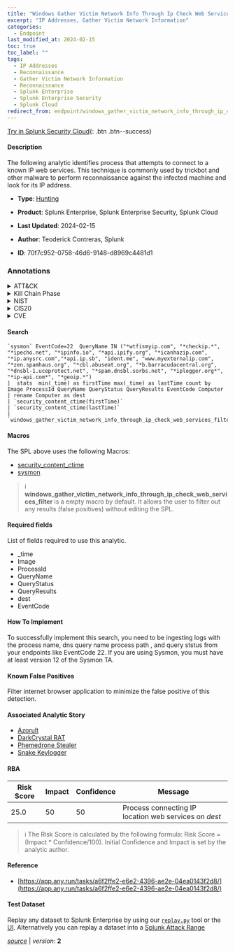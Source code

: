 ```yaml
---
title: "Windows Gather Victim Network Info Through Ip Check Web Services"
excerpt: "IP Addresses, Gather Victim Network Information"
categories:
  - Endpoint
last_modified_at: 2024-02-15
toc: true
toc_label: ""
tags:
  - IP Addresses
  - Reconnaissance
  - Gather Victim Network Information
  - Reconnaissance
  - Splunk Enterprise
  - Splunk Enterprise Security
  - Splunk Cloud
redirect_from: endpoint/windows_gather_victim_network_info_through_ip_check_web_services/
---
```




[Try in Splunk Security Cloud](https://www.splunk.com/en_us/cyber-security.html){: .btn .btn--success}

#### Description

The following analytic identifies process that attempts to connect to a known IP web services. This technique is commonly used by trickbot and other malware to perform reconnaissance against the infected machine and look for its IP address.

- **Type**: [Hunting](https://github.com/splunk/security_content/wiki/Detection-Analytic-Types)
- **Product**: Splunk Enterprise, Splunk Enterprise Security, Splunk Cloud

- **Last Updated**: 2024-02-15
- **Author**: Teoderick Contreras, Splunk
- **ID**: 70f7c952-0758-46d6-9148-d8969c4481d1

### Annotations
<details>
  <summary>ATT&CK</summary>

<div markdown="1">

#### [ATT&CK](https://attack.mitre.org/)

| ID          | Technique   | Tactic         |
| ----------- | ----------- |--------------- |
| [T1590.005](https://attack.mitre.org/techniques/T1590/005/) | IP Addresses | Reconnaissance |

| [T1590](https://attack.mitre.org/techniques/T1590/) | Gather Victim Network Information | Reconnaissance |

</div>
</details>


<details>
  <summary>Kill Chain Phase</summary>

<div markdown="1">

* Reconnaissance


</div>
</details>


<details>
  <summary>NIST</summary>

<div markdown="1">

* DE.AE



</div>
</details>

<details>
  <summary>CIS20</summary>

<div markdown="1">

* CIS 10



</div>
</details>

<details>
  <summary>CVE</summary>

<div markdown="1">


</div>
</details>


#### Search

```
`sysmon` EventCode=22  QueryName IN ("*wtfismyip.com", "*checkip.*", "*ipecho.net", "*ipinfo.io", "*api.ipify.org", "*icanhazip.com", "*ip.anysrc.com","*api.ip.sb", "ident.me", "www.myexternalip.com", "*zen.spamhaus.org", "*cbl.abuseat.org", "*b.barracudacentral.org", "*dnsbl-1.uceprotect.net", "*spam.dnsbl.sorbs.net", "*iplogger.org*", "*ip-api.com*", "*geoip.*") 
|  stats  min(_time) as firstTime max(_time) as lastTime count by  Image ProcessId QueryName QueryStatus QueryResults EventCode Computer 
| rename Computer as dest 
| `security_content_ctime(firstTime)` 
| `security_content_ctime(lastTime)` 
| `windows_gather_victim_network_info_through_ip_check_web_services_filter`
```

#### Macros
The SPL above uses the following Macros:
* [security_content_ctime](https://github.com/splunk/security_content/blob/develop/macros/security_content_ctime.yml)
* [sysmon](https://github.com/splunk/security_content/blob/develop/macros/sysmon.yml)

> :information_source:
> **windows_gather_victim_network_info_through_ip_check_web_services_filter** is a empty macro by default. It allows the user to filter out any results (false positives) without editing the SPL.



#### Required fields
List of fields required to use this analytic.
* _time
* Image
* ProcessId
* QueryName
* QueryStatus
* QueryResults
* dest
* EventCode



#### How To Implement
To successfully implement this search, you need to be ingesting logs with the process name, dns query name process path , and query ststus from your endpoints like EventCode 22. If you are using Sysmon, you must have at least version 12 of the Sysmon TA.
#### Known False Positives
Filter internet browser application to minimize the false positive of this detection.

#### Associated Analytic Story
* [Azorult](/stories/azorult)
* [DarkCrystal RAT](/stories/darkcrystal_rat)
* [Phemedrone Stealer](/stories/phemedrone_stealer)
* [Snake Keylogger](/stories/snake_keylogger)




#### RBA

| Risk Score  | Impact      | Confidence   | Message      |
| ----------- | ----------- |--------------|--------------|
| 25.0 | 50 | 50 | Process connecting IP location web services on $dest$ |


> :information_source:
> The Risk Score is calculated by the following formula: Risk Score = (Impact * Confidence/100). Initial Confidence and Impact is set by the analytic author.


#### Reference

* [https://app.any.run/tasks/a6f2ffe2-e6e2-4396-ae2e-04ea0143f2d8/](https://app.any.run/tasks/a6f2ffe2-e6e2-4396-ae2e-04ea0143f2d8/)



#### Test Dataset
Replay any dataset to Splunk Enterprise by using our [`replay.py`](https://github.com/splunk/attack_data#using-replaypy) tool or the [UI](https://github.com/splunk/attack_data#using-ui).
Alternatively you can replay a dataset into a [Splunk Attack Range](https://github.com/splunk/attack_range#replay-dumps-into-attack-range-splunk-server)




[*source*](https://github.com/splunk/security_content/tree/develop/detections/endpoint/windows_gather_victim_network_info_through_ip_check_web_services.yml) \| *version*: **2**